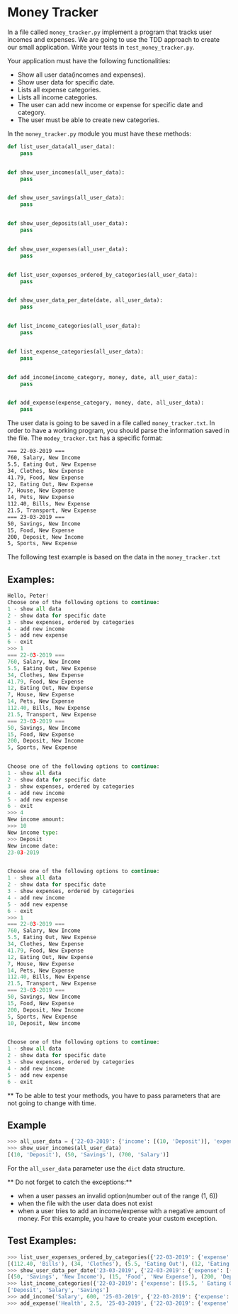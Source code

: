 # Money Tracker

In a file called `money_tracker.py` implement a program that tracks user incomes and expenses.
We are going to use the TDD approach to create our small application. Write your tests in `test_money_tracker.py`.

Your application must have the following functionalities:
- Show all user data(incomes and expenses).
- Show user data for specific date.
- Lists all expense categories.
- Lists all income categories.
- The user can add new income or expense for specific date and category.
- The user must be able to create new categories.

In the `money_tracker.py` module you must have these methods:

```python
def list_user_data(all_user_data):
    pass


def show_user_incomes(all_user_data):
    pass


def show_user_savings(all_user_data):
    pass


def show_user_deposits(all_user_data):
    pass


def show_user_expenses(all_user_data):
    pass


def list_user_expenses_ordered_by_categories(all_user_data):
    pass


def show_user_data_per_date(date, all_user_data):
    pass


def list_income_categories(all_user_data):
    pass


def list_expense_categories(all_user_data):
    pass


def add_income(income_category, money, date, all_user_data):
    pass


def add_expense(expense_category, money, date, all_user_data):
    pass
```

The user data is going to be saved in a file called `money_tracker.txt`. In order to have a working program, you should parse the information saved in the file. The `modey_tracker.txt` has a specific format:
```txt
=== 22-03-2019 ===
760, Salary, New Income
5.5, Eating Out, New Expense
34, Clothes, New Expense
41.79, Food, New Expense
12, Eating Out, New Expense
7, House, New Expense
14, Pets, New Expense
112.40, Bills, New Expense
21.5, Transport, New Expense
=== 23-03-2019 ===
50, Savings, New Income
15, Food, New Expense
200, Deposit, New Income
5, Sports, New Expense
```

The following test example is based on the data in the `money_tracker.txt`
## Examples:
```python
Hello, Peter!
Choose one of the following options to continue:
1 - show all data
2 - show data for specific date
3 - show expenses, ordered by categories
4 - add new income
5 - add new expense
6 - exit
>>> 1
=== 22-03-2019 ===
760, Salary, New Income
5.5, Eating Out, New Expense
34, Clothes, New Expense
41.79, Food, New Expense
12, Eating Out, New Expense
7, House, New Expense
14, Pets, New Expense
112.40, Bills, New Expense
21.5, Transport, New Expense
=== 23-03-2019 ===
50, Savings, New Income
15, Food, New Expense
200, Deposit, New Income
5, Sports, New Expense


Choose one of the following options to continue:
1 - show all data
2 - show data for specific date
3 - show expenses, ordered by categories
4 - add new income
5 - add new expense
6 - exit
>>> 4
New income amount:
>>> 10
New income type:
>>> Deposit
New income date:
23-03-2019


Choose one of the following options to continue:
1 - show all data
2 - show data for specific date
3 - show expenses, ordered by categories
4 - add new income
5 - add new expense
6 - exit
>>> 1
=== 22-03-2019 ===
760, Salary, New Income
5.5, Eating Out, New Expense
34, Clothes, New Expense
41.79, Food, New Expense
12, Eating Out, New Expense
7, House, New Expense
14, Pets, New Expense
112.40, Bills, New Expense
21.5, Transport, New Expense
=== 23-03-2019 ===
50, Savings, New Income
15, Food, New Expense
200, Deposit, New Income
5, Sports, New Expense
10, Deposit, New income


Choose one of the following options to continue:
1 - show all data
2 - show data for specific date
3 - show expenses, ordered by categories
4 - add new income
5 - add new expense
6 - exit
```


** To be able to test your methods, you have to pass parameters that are not going to change with time.

## Example
```python
>>> all_user_data = {'22-03-2019': {'income': [(10, 'Deposit')], 'expense': [(27.7, 'Food')]}, '23-03-2019': {'income': [(700, 'Salary'), (50, 'Savings')], 'expense': [(4, 'Eating Out')]}}
>>> show_user_incomes(all_user_data)
[(10, 'Deposit'), (50, 'Savings'), (700, 'Salary')]
```

For the `all_user_data` parameter use the `dict` data structure.

** Do not forget to catch the exceptions:**
- when a user passes an invalid option(number out of the range (1, 6))
- when the file with the user data does not exist
- when a user tries to add an income/expense with a negative amount of money. For this example, you have to create your custom exception.


## Test Examples:
```python
>>> list_user_expenses_ordered_by_categories({'22-03-2019': {'expense': [(5.5, ' Eating Out'), (34.0, ' Clothes'), (41.79, ' Food'), (12.0, ' Eating Out'), (7.0, ' House'), (14.0, ' Pets'), (112.4, ' Bills'), (21.5, ' Transport')], 'income': [(760.0, ' Salary')]}, '23-03-2019': {'expense': [(15.0, ' Food'), (5.0, ' Sports')], 'income': [(50.0, ' Savings'), (200.0, ' Deposit'), (10.0, ' Deposit')]}})
[(112.40, 'Bills'), (34, 'Clothes'), (5.5, 'Eating Out'), (12, 'Eating Out'), (15, 'Food'), (41.79, 'Food'), (7, 'House'), (14, 'Pets'), (5, 'Sports'), (21.5, 'Transport')]
>>> show_user_data_per_date('23-03-2019', {'22-03-2019': {'expense': [(5.5, ' Eating Out'), (34.0, ' Clothes'), (41.79, ' Food'), (12.0, ' Eating Out'), (7.0, ' House'), (14.0, ' Pets'), (112.4, ' Bills'), (21.5, ' Transport')], 'income': [(760.0, ' Salary')]}, '23-03-2019': {'expense': [(15.0, ' Food'), (5.0, ' Sports')], 'income': [(50.0, ' Savings'), (200.0, ' Deposit'), (10.0, ' Deposit')]}})
[(50, 'Savings', 'New Income'), (15, 'Food', 'New Expense'), (200, 'Deposit', 'New Income'), (5, 'Sports', 'New Expense'), (10, 'Deposit', 'New income')]  
>>> list_income_categories({'22-03-2019': {'expense': [(5.5, ' Eating Out'), (34.0, ' Clothes'), (41.79, ' Food'), (12.0, ' Eating Out'), (7.0, ' House'), (14.0, ' Pets'), (112.4, ' Bills'), (21.5, ' Transport')], 'income': [(760.0, ' Salary')]}, '23-03-2019': {'expense': [(15.0, ' Food'), (5.0, ' Sports')], 'income': [(50.0, ' Savings'), (200.0, ' Deposit'), (10.0, ' Deposit')]}})
['Deposit', 'Salary', 'Savings']   
>>> add_income('Salary', 600, '25-03-2019', {'22-03-2019': {'expense': [(5.5, ' Eating Out'), (34.0, ' Clothes'), (41.79, ' Food'), (12.0, ' Eating Out'), (7.0, ' House'), (14.0, ' Pets'), (112.4, ' Bills'), (21.5, ' Transport')], 'income': [(760.0, ' Salary')]}, '23-03-2019': {'expense': [(15.0, ' Food'), (5.0, ' Sports')], 'income': [(50.0, ' Savings'), (200.0, ' Deposit'), (10.0, ' Deposit')]}})
>>> add_expense('Health', 2.5, '25-03-2019', {'22-03-2019': {'expense': [(5.5, ' Eating Out'), (34.0, ' Clothes'), (41.79, ' Food'), (12.0, ' Eating Out'), (7.0, ' House'), (14.0, ' Pets'), (112.4, ' Bills'), (21.5, ' Transport')], 'income': [(760.0, ' Salary')]}, '23-03-2019': {'expense': [(15.0, ' Food'), (5.0, ' Sports')], 'income': [(50.0, ' Savings'), (200.0, ' Deposit'), (10.0, ' Deposit')]}})

```
